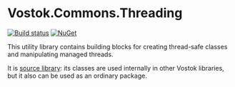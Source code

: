 # Vostok.Commons.Threading

[![Build status](https://ci.appveyor.com/api/projects/status/github/vostok/commons.threading?svg=true&branch=master)](https://ci.appveyor.com/project/vostok/commons-threading/branch/master)
[![NuGet](https://img.shields.io/nuget/v/Vostok.Commons.Threading.svg)](https://www.nuget.org/packages/Vostok.Commons.Threading/)

This utility library contains building blocks for creating thread-safe classes and manipulating managed threads. 

It is [source library](https://github.com/vostok/devtools/blob/master/library-dev-conventions/src-libs-conventions.md): its classes are used internally in other Vostok libraries, but it also can be used as an ordinary package.
